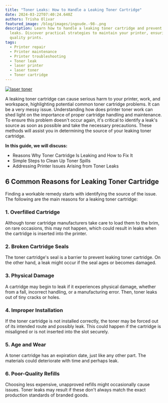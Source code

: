 ```yaml
---
title: "Toner Leaks: How to Handle a Leaking Toner Cartridge"
date: 2024-03-22T07:40:24.640Z
authors: Trisha Olivar
featured_image: /blog/images/ingoude.-98-.png
description: Learn how to handle a leaking toner cartridge and prevent toner
  leaks. Discover practical strategies to maintain your printer, ensuring clean,
  quality prints.
tags:
  - Printer repair
  - Printer maintenance
  - Printer troubleshooting
  - Toner leak
  - laser printer
  - laser toner
  - Toner cartridge
---
```

[![laser toner](/blog/images/ingoude.-98-.png "Toner Leaks: How to Handle a Leaking Toner Cartridge")](/blog/images/ingoude.-98-.png)

A leaking toner cartridge can cause serious harm to your printer, work, and workspace, highlighting potential common toner cartridge problems. It can be a very messy issue. Understanding how does printer toner work can shed light on the importance of proper cartridge handling and maintenance. To ensure this problem doesn't occur again, it's critical to identify a leak's source as soon as possible and take the necessary precautions. These methods will assist you in determining the source of your leaking toner cartridge.

**In this guide, we will discuss:**

* Reasons Why Toner Cartridge Is Leaking and How to Fix It
* Simple Steps to Clean Up Toner Spills
* Addressing Printer Issues Arising from Toner Leaks

## 6 Common Reasons for Leaking Toner Cartridge 

Finding a workable remedy starts with identifying the source of the issue. The following are the main reasons for a leaking toner cartridge: 

### 1. Overfilled Cartridge

Although toner cartridge manufacturers take care to load them to the brim, on rare occasions, this may not happen, which could result in leaks when the cartridge is inserted into the printer.

### 2. Broken Cartridge Seals

The toner cartridge's seal is a barrier to prevent leaking toner cartridge. On the other hand, a leak might occur if the seal ages or becomes damaged.

### 3. Physical Damage

A cartridge may begin to leak if it experiences physical damage, whether from a fall, incorrect handling, or a manufacturing error. Then, toner leaks out of tiny cracks or holes.

### 4. Improper Installation

If the toner cartridge is not installed correctly, the toner may be forced out of its intended route and possibly leak. This could happen if the cartridge is misaligned or is not inserted into the slot securely.

### 5. Age and Wear 

A toner cartridge has an expiration date, just like any other part. The materials could deteriorate with time and perhaps leak.

### 6. Poor-Quality Refills

Choosing less expensive, unapproved refills might occasionally cause issues. Toner leaks may result if these don't always match the exact production standards of branded goods.

